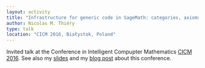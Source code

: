 ```yaml
---
layout: activity
title: "Infrastructure for generic code in SageMath: categories, axioms, constructions"
author: Nicolas M. Thiéry
type: talk
location: "CICM 2016, Białystok, Poland"
---
```


Invited talk at the Conference in Intelligent Compupter Mathematics
[CICM 2016](http://www.cicm-conference.org/2016/cicm.php).
See also my [slides](http://www.cicm-conference.org/2016/slides/I3.pdf) and my
[blog post](http://opendreamkit.org/activities/2016-08-01-CICM/) about
this conference.
